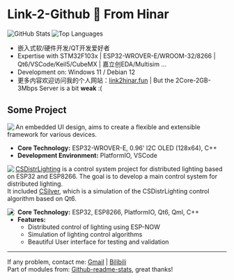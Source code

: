 # Link-2-Github 👋 From Hinar
<img align="left" src="https://github-readme-stats.vercel.app/api?username=890mn&show_icons=true&theme=github_dark_dimmed&include_all_commits=true&hide_title=true&rank_icon=github" alt="GitHub Stats" />
<img src="https://github-readme-stats.vercel.app/api/top-langs/?username=890mn&theme=github_dark_dimmed&layout=compact" alt="Top Languages" />
 
- 嵌入式软/硬件开发/QT开发爱好者
- Expertise with STM32F103x | ESP32-WROVER-E/WROOM-32/8266 | Qt6/VSCode/Keil5/CubeMX | 嘉立创EDA/Multisim ...
- Development on: Windows 11 / Debian 12
- 更多内容欢迎访问我的个人网站：[link2hinar.fun](https://link2hinar.fun) | But the 2Core-2GB-3Mbps Server is a bit **weak** :( 

## Some Project
<a href="https://github.com/890mn/HinarUI">
  <img align="left" src="https://github-readme-stats.vercel.app/api/pin/?username=890mn&repo=HinarUI&theme=github_dark_dimmed" />
</a>

An embedded UI design, aims to create a flexible and extensible framework for various devices.

- **Core Technology:** ESP32-WROVER-E, 0.96' I2C OLED (128x64), C++  
- **Development Environment:** PlatformIO, VSCode

<a href="https://github.com/890mn/CSDistrLighting">
  <img align="left" src="https://github-readme-stats.vercel.app/api/pin/?username=890mn&repo=CSDistrLighting&theme=github_dark_dimmed" />
</a>

[CSDistrLighting](https://github.com/890mn/CSDistrLighting) is a control system project for distributed lighting based on ESP32 and ESP8266. The goal is to develop a main control system for distributed lighting.  
It included [CSilver](https://github.com/890mn/CSilver), which is a simulation of the CSDistrLighting control algorithm based on Qt6.  

<a href="https://github.com/890mn/CSilver">
  <img align="left" src="https://github-readme-stats.vercel.app/api/pin/?username=890mn&repo=CSilver&theme=github_dark_dimmed" />
</a>

- **Core Technology:** ESP32, ESP8266, PlatformIO, Qt6, Qml, C++
- **Features:**
  - Distributed control of lighting using ESP-NOW
  - Simulation of lighting control algorithms
  - Beautiful User interface for testing and validation

 ---
 
If any problem, contact me: [Gmail](mailto:linkjoestar402212@gmail.com) | [Bilibili](https://space.bilibili.com/45409103)  
Part of modules from: [Github-readme-stats](https://github.com/anuraghazra/github-readme-stats), great thanks!

